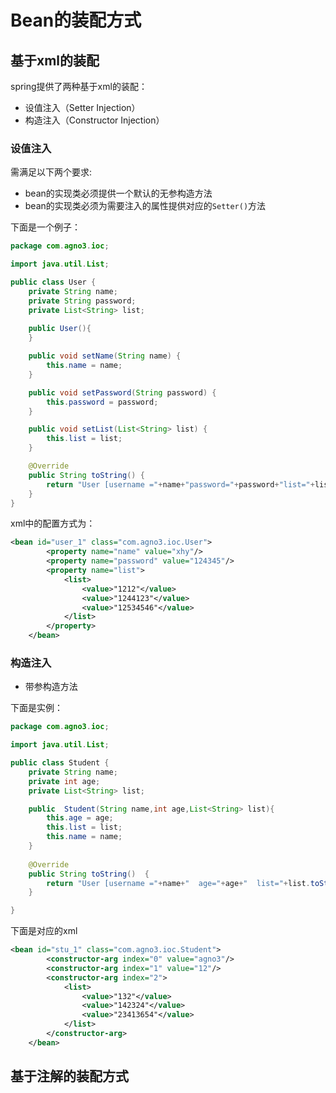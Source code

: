 # Bean的装配方式

## 基于xml的装配

spring提供了两种基于xml的装配：

- 设值注入（Setter Injection）
- 构造注入（Constructor Injection）

### 设值注入

需满足以下两个要求:

- bean的实现类必须提供一个默认的无参构造方法
- bean的实现类必须为需要注入的属性提供对应的`Setter()`方法

下面是一个例子：

```java
package com.agno3.ioc;

import java.util.List;

public class User {
    private String name;
    private String password;
    private List<String> list;
    
    public User(){
    }

    public void setName(String name) {
        this.name = name;
    }

    public void setPassword(String password) {
        this.password = password;
    }

    public void setList(List<String> list) {
        this.list = list;
    }

    @Override
    public String toString() {
        return "User [username ="+name+"password="+password+"list="+list.toString()+"]";
    }
}
```

xml中的配置方式为：

```xml
<bean id="user_1" class="com.agno3.ioc.User">
        <property name="name" value="xhy"/>
        <property name="password" value="124345"/>
        <property name="list">
            <list>
                <value>"1212"</value>
                <value>"1244123"</value>
                <value>"12534546"</value>
            </list>
        </property>
    </bean>
```

### 构造注入

- 带参构造方法

下面是实例：

```java
package com.agno3.ioc;

import java.util.List;

public class Student {
    private String name;
    private int age;
    private List<String> list;

    public  Student(String name,int age,List<String> list){
        this.age = age;
        this.list = list;
        this.name = name;
    }
    
    @Override
    public String toString()  {
        return "User [username ="+name+"  age="+age+"  list="+list.toString()+"]";
    }

}
```

下面是对应的xml

```xml
<bean id="stu_1" class="com.agno3.ioc.Student">
        <constructor-arg index="0" value="agno3"/>
        <constructor-arg index="1" value="12"/>
        <constructor-arg index="2">
            <list>
                <value>"132"</value>
                <value>"142324"</value>
                <value>"23413654"</value>
            </list>
        </constructor-arg>
    </bean>
```

## 基于注解的装配方式

